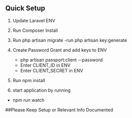 ## Quick Setup
1. Update Laravel ENV
2. Run Composer Install
3. Run php artisan migrate
    -run php artisan key:generate
4. Create Password Grant and add keys to ENV
    * php artisan passport:client --password
    - Enter CLIENT_ID in ENV
    - Enter CLIENT_SECRET in ENV
    
 5. Run npm install
 6. start application by running
 - npm run watch
 
 
##Please Keep Setup or Relevant Info Documented
